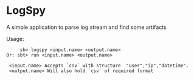 # LogSpy

A  simple application to parse log stream and find some artifacts

Usage:
```
     sh> logspy <input.name> <output.name> 
Or: sbt> run <input.name> <output.name> 

 <input.name> Accepts `csv` with structure  "user","ip","datetime".
 <output.name> Will also hold `csv` of required format
 ```
